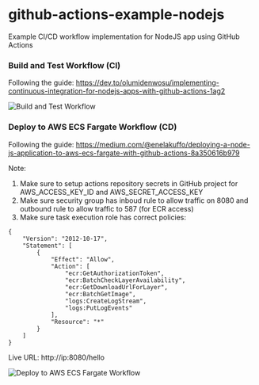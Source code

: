 # github-actions-example-nodejs
Example CI/CD workflow implementation for NodeJS app using GitHub Actions

### Build and Test Workflow (CI)
Following the guide: https://dev.to/olumidenwosu/implementing-continuous-integration-for-nodejs-apps-with-github-actions-1ag2

![Build and Test Workflow](https://github.com/dimonets/github-actions-example-nodejs/actions/workflows/build-and-test.yml/badge.svg)

### Deploy to AWS ECS Fargate Workflow (CD)
Following the guide: https://medium.com/@enelakuffo/deploying-a-node-js-application-to-aws-ecs-fargate-with-github-actions-8a350616b979

Note:
1. Make sure to setup actions repository secrets in GitHub project for AWS_ACCESS_KEY_ID and AWS_SECRET_ACCESS_KEY
2. Make sure security group has inboud rule to allow traffic on 8080 and outbound rule to allow traffic to 587 (for ECR access)
3. Make sure task execution role has correct policies:

```
{
    "Version": "2012-10-17",
    "Statement": [
        {
            "Effect": "Allow",
            "Action": [
                "ecr:GetAuthorizationToken",
                "ecr:BatchCheckLayerAvailability",
                "ecr:GetDownloadUrlForLayer",
                "ecr:BatchGetImage",
                "logs:CreateLogStream",
                "logs:PutLogEvents"
            ],
            "Resource": "*"
        }
    ]
}
```

Live URL: http://ip:8080/hello

![Deploy to AWS ECS Fargate Workflow](https://github.com/dimonets/github-actions-example-nodejs/actions/workflows/deploy-aws-ecs-fargate.yml/badge.svg)